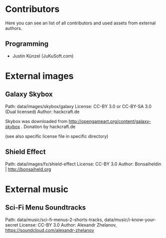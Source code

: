 ﻿# Contributors

Here you can see an list of all contributors and used assets from external authors.

## Programming
 - Justin Künzel (JuKuSoft.com)


# External images

## Galaxy Skybox

Path: data/images/skybox/galaxy
License: CC-BY 3.0 or CC-BY-SA 3.0 (Dual licensed)
Author: hackcraft.de

Skybox was downloaded from http://opengameart.org/content/galaxy-skybox .
Donation by hackcraft.de

(see also specific license file in specific directory)

## Shield Effect

Path: data/images/fx/shield-effect
License: CC-BY 3.0
Author: Bonsaiheldin | http://bonsaiheld.org

# External music

## Sci-Fi Menu Soundtracks

Path: data/music/sci-fi-menus-2-shorts-tracks, data/music/i-know-your-secret
License: CC-BY 3.0
Author: Alexandr Zhelanov, https://soundcloud.com/alexandr-zhelanov